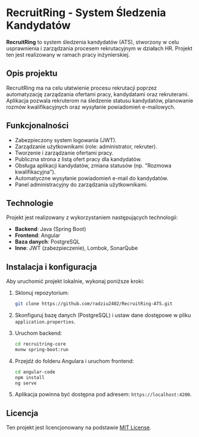# RecruitRing - System Śledzenia Kandydatów

**RecruitRing** to system śledzenia kandydatów (ATS), stworzony w celu usprawnienia i zarządzania procesem rekrutacyjnym w działach HR. Projekt ten jest realizowany w ramach pracy inżynierskiej.

## Opis projektu
RecruitRing ma na celu ułatwienie procesu rekrutacji poprzez automatyzację zarządzania ofertami pracy, kandydatami oraz rekruterami. Aplikacja pozwala rekruterom na śledzenie statusu kandydatów, planowanie rozmów kwalifikacyjnych oraz wysyłanie powiadomień e-mailowych.

## Funkcjonalności
- Zabezpieczony system logowania (JWT).
- Zarządzanie użytkownikami (role: administrator, rekruter).
- Tworzenie i zarządzanie ofertami pracy.
- Publiczna strona z listą ofert pracy dla kandydatów.
- Obsługa aplikacji kandydatów, zmiana statusów (np. "Rozmowa kwalifikacyjna").
- Automatyczne wysyłanie powiadomień e-mail do kandydatów.
- Panel administracyjny do zarządzania użytkownikami.

## Technologie
Projekt jest realizowany z wykorzystaniem następujących technologii:
- **Backend**: Java (Spring Boot)
- **Frontend**: Angular
- **Baza danych**: PostgreSQL
- **Inne**: JWT (zabezpieczenie), Lombok, SonarQube

## Instalacja i konfiguracja
Aby uruchomić projekt lokalnie, wykonaj poniższe kroki:

1. Sklonuj repozytorium:
    ```bash
    git clone https://github.com/radziu2402/RecruitRing-ATS.git
    ```

2. Skonfiguruj bazę danych (PostgreSQL) i ustaw dane dostępowe w pliku `application.properties`.

3. Uruchom backend:
    ```bash
    cd recruitring-core
    mvnw spring-boot:run
    ```

4. Przejdź do folderu Angulara i uruchom frontend:
    ```bash
    cd angular-code
    npm install
    ng serve
    ```

5. Aplikacja powinna być dostępna pod adresem: `https://localhost:4200`.


## Licencja
Ten projekt jest licencjonowany na podstawie [MIT License](./LICENSE).
